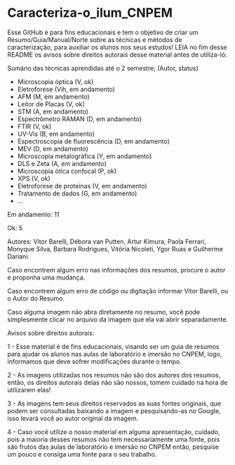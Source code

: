 # Caracteriza-o_ilum_CNPEM
Esse GitHub é para fins educacionais e tem o objetivo de criar um Resumo/Guia/Manual/Norte sobre as técnicas e métodos de caracterização, para auxiliar os alunos nos seus estudos! LEIA no fim desse README os avisos sobre direitos autorais desse material antes de utiliza-ló:

Sumário das técnicas aprendidas até o 2 semestre; (Autor, status)
- Microscopia óptica (V, ok)
- Eletroforese (Vih, em andamento)
- AFM (M, em andamento)
- Leitor de Placas (V, ok)
- STM (A, em andamento)
- Espectrômetro RAMAN (D, em andamento)
- FTIR (V, ok)
- UV-Vis (B, em andamento)
- Espectroscopia de fluorescência (D, em andamento)
- MEV (D, em andamento)
- Microscopia metalográfica (Y, em andamento)
- DLS e Zeta (A, em andamento)
- Microscopia ótica confocal (P, ok)
- XPS (V, ok)
- Eletroforese de proteínas (V, em andamento)
- Tratamento de dados (G, em andamento)
- ...

Em andamento: 11

Ok: 5

Autores: Vitor Barelli, Débora van Putten, Artur Kimura, Paola Ferrari, Monyque Silva, Barbara Rodrigues, Vitória Nicoleti, Ygor Ruas e Guilherme Dariani.

Caso encontrem algum erro nas informações dos resumos, procure o autor e proponha uma mudança.

Caso encontrem algum erro de código ou digitação informar Vitor Barelli, ou o Autor do Resumo.

Caso alguma imagem não abra diretamente no resumo, você pode simplesmente clicar no arquivo da imagem que ela vai abrir separadamente.

Avisos sobre direitos autorais: 

1 - Esse material é de fins educacionais, visando ser um guia de resumos para ajudar os alunos nas aulas de laboratório e imersão no CNPEM, logo, informamos que deve sofrer modificações durante o tempo.

2 - As imagens utilizadas nos resumos não são dos autores dos resumos, então, os direitos autorais delas não são nossos, tomem cuidado na hora de utilizarem elas!

3 - As imagens tem seus direitos reservados as suas fontes originais, que podem ser consultadas baixando a imagem e pesquisando-as no Google, isso levará você ao autor original da imagem.

4 - Caso você utilize o nosso material em alguma apresentação, cuidado, pois a maioria desses resumos não tem necessariamente uma fonte, pois são frutos das aulas de laboratório e imersão no CNPEM então, pesquise um pouco e consiga uma fonte para o seu trabalho.
